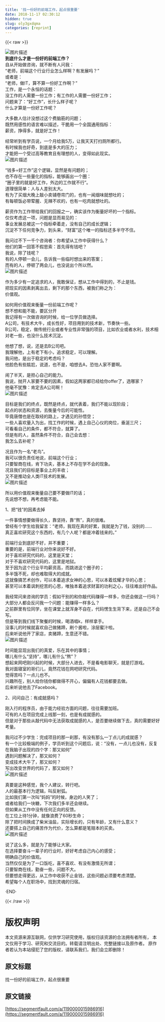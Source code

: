 ```yaml
---
title: '找一份好的前端工作，起点很重要' 
date: 2018-11-17 02:30:12
hidden: true
slug: oly3gxdqma
categories: [reprint]
---
```


{{< raw >}}
<p><span class="img-wrap"><img data-src="/img/bVbfe4y?w=1103&amp;h=727" src="https://static.alili.tech/img/bVbfe4y?w=1103&amp;h=727" alt="&#x56FE;&#x7247;&#x63CF;&#x8FF0;" title="&#x56FE;&#x7247;&#x63CF;&#x8FF0;" style="cursor:pointer;display:inline"></span><br><strong>&#x5230;&#x5E95;&#x4EC0;&#x4E48;&#x624D;&#x662F;&#x4E00;&#x4EFD;&#x597D;&#x7684;&#x524D;&#x7AEF;&#x5DE5;&#x4F5C;&#xFF1F;</strong><br>&#x81EA;&#x4ECE;&#x5F00;&#x59CB;&#x505A;&#x54A8;&#x8BE2;&#xFF0C;&#x5C31;&#x4E0D;&#x65AD;&#x6709;&#x4EBA;&#x95EE;&#x6211;&#xFF1A;<br>&#x201C;&#x8001;&#x5E08;&#xFF0C;&#x524D;&#x7AEF;&#x8FD9;&#x4E2A;&#x884C;&#x4E1A;&#x884C;&#x4E1A;&#x600E;&#x4E48;&#x6837;&#x554A;&#xFF1F;&#x6709;&#x53D1;&#x5C55;&#x5417;&#xFF1F;&#x201D;<br>&#x6216;&#x8005;&#x662F;&#xFF1A;<br>&#x201C;&#x8001;&#x5E08;&#xFF0C;&#x505A;IT&#xFF0C;&#x7B97;&#x4E0D;&#x7B97;&#x4E00;&#x4EFD;&#x597D;&#x5DE5;&#x4F5C;&#x554A;&#xFF1F;&#x201D;<br>&#x5DE5;&#x4F5C;&#xFF0C;&#x662F;&#x4E00;&#x4E2A;&#x6C38;&#x6052;&#x7684;&#x8BDD;&#x9898;&#xFF1A;<br>&#x6CA1;&#x5DE5;&#x4F5C;&#x7684;&#x4EBA;&#x9700;&#x8981;&#x4E00;&#x4EFD;&#x5DE5;&#x4F5C;&#xFF1B;&#x6709;&#x5DE5;&#x4F5C;&#x7684;&#x4EBA;&#x9700;&#x8981;&#x4E00;&#x4EFD;&#x597D;&#x5DE5;&#x4F5C;&#xFF1B;<br>&#x95EE;&#x9898;&#x6765;&#x4E86;&#xFF1A;&#x201C;&#x597D;&#x5DE5;&#x4F5C;&#x201D;&#xFF0C;&#x957F;&#x4EC0;&#x4E48;&#x6837;&#x5B50;&#x5462;&#xFF1F;<br>&#x4EC0;&#x4E48;&#x624D;&#x7B97;&#x662F;&#x4E00;&#x4EFD;&#x597D;&#x5DE5;&#x4F5C;&#x5462;&#xFF1F;</p><p>&#x5927;&#x591A;&#x6570;&#x4EBA;&#x4F30;&#x8BA1;&#x6CA1;&#x60F3;&#x8FC7;&#x8FD9;&#x4E2A;&#x8D39;&#x8111;&#x7B4B;&#x7684;&#x95EE;&#x9898;&#xFF1B;<br>&#x65E2;&#x7136;&#x7528;&#x611F;&#x6027;&#x7684;&#x8BED;&#x8A00;&#x96BE;&#x4EE5;&#x63CF;&#x8FF0;&#xFF0C;&#x5E72;&#x8106;&#x7528;&#x4E00;&#x4E2A;&#x5168;&#x56FD;&#x901A;&#x7528;&#x6307;&#x6807;&#xFF1A;<br>&#x85AA;&#x8D44;&#xFF0C;&#x6323;&#x5F97;&#x591A;&#xFF0C;&#x5C31;&#x662F;&#x597D;&#x5DE5;&#x4F5C;&#xFF01;</p><p>&#x7ECF;&#x5E38;&#x542C;&#x5230;&#x6709;&#x5B66;&#x5458;&#x8BF4;&#xFF0C;&#x4E00;&#x4E2A;&#x6708;&#x7ED9;&#x6211;5&#x4E07;&#xFF0C;&#x8BA9;&#x6211;&#x5929;&#x5929;&#x6253;&#x626B;&#x5395;&#x6240;&#x90FD;&#x884C;&#x3002;<br>&#x6709;&#x65F6;&#x5019;&#x6211;&#x4E5F;&#x597D;&#x5947;&#xFF0C;&#x5230;&#x5E95;&#x662F;&#x591A;&#x5927;&#x7684;&#x538B;&#x529B;&#xFF1B;<br>&#x624D;&#x80FD;&#x628A;&#x4E00;&#x4E2A;&#x53D7;&#x8FC7;&#x9AD8;&#x7B49;&#x6559;&#x80B2;&#x4E14;&#x6709;&#x7406;&#x60F3;&#x7684;&#x4EBA;&#xFF0C;&#x53D8;&#x5F97;&#x5982;&#x6B64;&#x73B0;&#x5B9E;&#x3002;<br><span class="img-wrap"><img data-src="/img/bVbfe4O?w=498&amp;h=251" src="https://static.alili.tech/img/bVbfe4O?w=498&amp;h=251" alt="&#x56FE;&#x7247;&#x63CF;&#x8FF0;" title="&#x56FE;&#x7247;&#x63CF;&#x8FF0;" style="cursor:pointer;display:inline"></span></p><p>&#x201C;&#x94B1;&#x591A;=&#x597D;&#x5DE5;&#x4F5C;&#x201D;&#x8FD9;&#x4E2A;&#x903B;&#x8F91;&#xFF0C;&#x663E;&#x7136;&#x662F;&#x6709;&#x95EE;&#x9898;&#x7684;&#xFF1B;<br>&#x4E5F;&#x4E0D;&#x5B58;&#x5728;&#x4E00;&#x4E9B;&#x91CF;&#x5316;&#x7684;&#x6307;&#x6807;&#xFF0C;&#x80FD;&#x591F;&#x753B;&#x51FA;&#x4E00;&#x4E2A;&#x5708;&#xFF1A;<br>&#x201C;&#x5708;&#x5B50;&#x91CC;&#x7684;&#x5C31;&#x662F;&#x597D;&#x5DE5;&#x4F5C;&#xFF0C;&#x5916;&#x8FB9;&#x7684;&#x5DE5;&#x4F5C;&#x5C31;&#x4E0D;&#x884C;&#x201D;&#x3002;<br>&#x9053;&#x7406;&#x5F88;&#x7B80;&#x5355;&#xFF1A;&#x4EBA;&#x4E0E;&#x4EBA;&#x5DEE;&#x522B;&#x592A;&#x5927;&#x3002;<br>&#x6709;&#x4E3A;&#x4E86;&#x4E70;&#x70DF;&#x5927;&#x665A;&#x4E0A;&#x6572;&#x5C0F;&#x5356;&#x94FA;&#x5377;&#x5E18;&#x95E8;&#x7684;&#xFF0C;&#x4E5F;&#x6709;&#x4E00;&#x95FB;&#x70DF;&#x5473;&#x5C31;&#x60F3;&#x5410;&#x7684;&#xFF1B;<br>&#x6709;&#x6BCF;&#x987F;&#x996D;&#x5FC5;&#x5E26;&#x8364;&#x8165;&#x3001;&#x65E0;&#x8FA3;&#x4E0D;&#x6B22;&#x7684;&#xFF0C;&#x4E5F;&#x6709;&#x4E00;&#x5403;&#x8089;&#x5C31;&#x60F3;&#x5410;&#x7684;&#x3002;</p><p>&#x85AA;&#x8D44;&#x4F5C;&#x4E3A;&#x5DE5;&#x4F5C;&#x5E26;&#x7ED9;&#x6211;&#x4EEC;&#x7684;&#x56DE;&#x62A5;&#x4E4B;&#x4E00;&#xFF0C;&#x786E;&#x5B9E;&#x8BE5;&#x4F5C;&#x4E3A;&#x8861;&#x91CF;&#x597D;&#x574F;&#x7684;&#x4E00;&#x4E2A;&#x6307;&#x6807;&#x3002;<br>&#x4EC5;&#x4EC5;&#x8003;&#x8651;&#x8FD9;&#x4E00;&#x9879;&#xFF0C;&#x95EE;&#x9898;&#x662F;&#x663E;&#x800C;&#x6613;&#x89C1;&#x7684;&#xFF1A;<br>&#x4E8B;&#x4E1A;&#x53D1;&#x5C55;&#x603B;&#x88AB;&#x8FD9;&#x4E00;&#x4E2A;&#x6307;&#x6807;&#x7275;&#x7740;&#x8D70;&#xFF0C;&#x6CA1;&#x6709;&#x81EA;&#x5DF1;&#x7684;&#x6210;&#x957F;&#x903B;&#x8F91;&#xFF1B;<br>&#x6C89;&#x6DC0;&#x4E0D;&#x4E0B;&#x4EFB;&#x4F55;&#x7ADE;&#x4E89;&#x529B;&#xFF0C;&#x5230;&#x5934;&#x6765;&#xFF0C;&#x201C;&#x8D22;&#x5BCC;&#x201D;&#x8FD9;&#x4E2A;&#x552F;&#x4E00;&#x7684;&#x6307;&#x6807;&#x8FD8;&#x591A;&#x534A;&#x5B88;&#x4E0D;&#x4F4F;&#x3002;</p><p>&#x6211;&#x95EE;&#x8FC7;&#x4E0D;&#x4E0B;&#x4E00;&#x5343;&#x4E2A;&#x54A8;&#x8BE2;&#x8005;&#xFF1A;&#x4F60;&#x5E0C;&#x671B;&#x4ECE;&#x5DE5;&#x4F5C;&#x4E2D;&#x83B7;&#x5F97;&#x4EC0;&#x4E48;&#xFF1F;<br>&#x4ED6;&#x4EEC;&#x7684;&#x7B2C;&#x4E00;&#x56DE;&#x7B54;&#x4E0D;&#x5047;&#x601D;&#x7D22;&#xFF1A;&#x9996;&#x5148;&#x5F97;&#x6709;&#x94B1;&#x5427;&#xFF1F;<br>&#x6211;&#x8BF4;&#xFF0C;&#x9664;&#x4E86;&#x94B1;&#x5462;&#xFF1F;<br>&#x6709;&#x7684;&#x4EBA;&#x505C;&#x987F;&#x4E00;&#x4F1A;&#x513F;&#xFF0C;&#x544A;&#x8BC9;&#x6211;&#x4E00;&#x4E9B;&#x4E34;&#x65F6;&#x60F3;&#x51FA;&#x6765;&#x7684;&#x7B54;&#x6848;&#xFF1B;<br>&#x800C;&#x6709;&#x7684;&#x4EBA;&#xFF0C;&#x505C;&#x987F;&#x4E86;&#x4E24;&#x4F1A;&#x513F;&#xFF0C;&#x4E5F;&#x6CA1;&#x8BF4;&#x51FA;&#x4E2A;&#x6240;&#x4EE5;&#x7136;&#x3002;<br><span class="img-wrap"><img data-src="/img/bVbfe4R?w=1620&amp;h=1080" src="https://static.alili.tech/img/bVbfe4R?w=1620&amp;h=1080" alt="&#x56FE;&#x7247;&#x63CF;&#x8FF0;" title="&#x56FE;&#x7247;&#x63CF;&#x8FF0;" style="cursor:pointer;display:inline"></span></p><p>&#x4F5C;&#x4E3A;&#x591A;&#x5C11;&#x6709;&#x4E00;&#x5B9A;&#x8FFD;&#x6C42;&#x7684;&#x4EBA;&#xFF0C;&#x6211;&#x6562;&#x4FDD;&#x8BC1;&#xFF0C;&#x60F3;&#x4ECE;&#x5DE5;&#x4F5C;&#x4E2D;&#x5F97;&#x5230;&#x7684;&#xFF0C;&#x4E0D;&#x6B62;&#x662F;&#x94B1;&#x3002;<br>&#x628A;&#x73B0;&#x5B9E;&#x7684;&#x56E0;&#x7D20;&#x5265;&#x79BB;&#x51FA;&#x53BB;&#xFF0C;&#x5269;&#x4E0B;&#x7684;&#x90A3;&#x4E2A;&#x4E1C;&#x897F;&#xFF0C;&#x88AB;&#x6211;&#x4EEC;&#x79F0;&#x4E4B;&#x4E3A;&#xFF1A;<br>&#x4EF7;&#x503C;&#x89C2;&#x3002;</p><p>&#x5982;&#x4F55;&#x7528;&#x4EF7;&#x503C;&#x89C2;&#x6765;&#x8861;&#x91CF;&#x4E00;&#x4EFD;&#x524D;&#x7AEF;&#x5DE5;&#x4F5C;&#x5462;&#xFF1F;<br>&#x60F3;&#x4E0D;&#x60F3;&#x548C;&#x80FD;&#x4E0D;&#x80FD;&#xFF0C;&#x8981;&#x533A;&#x5206;&#x5F00;<br>&#x6211;&#x8BB0;&#x5F97;&#x6709;&#x4E00;&#x6B21;&#x505A;&#x54A8;&#x8BE2;&#x7684;&#x65F6;&#x5019;&#xFF0C;&#x7ED9;&#x4E00;&#x4F4D;&#x5B66;&#x5458;&#x505A;&#x9009;&#x62E9;&#x3002;<br>A&#x516C;&#x53F8;&#xFF0C;&#x6709;&#x6280;&#x672F;&#x5927;&#x725B;&#xFF0C;&#x6210;&#x957F;&#x6027;&#x597D;&#xFF0C;&#x9879;&#x76EE;&#x7528;&#x5230;&#x7684;&#x6280;&#x672F;&#x65B0;&#xFF0C;&#x8282;&#x594F;&#x5FEB;&#x4E00;&#x4E9B;&#x3002;<br>B&#x516C;&#x53F8;&#xFF0C;&#x7A33;&#x5B9A;&#xFF0C;&#x505A;&#x4F20;&#x7EDF;&#x884C;&#x4E1A;&#x6216;&#x8005;&#x4E13;&#x4E1A;&#x6027;&#x975E;&#x5E38;&#x5F3A;&#x7684;&#x9879;&#x76EE;&#xFF0C;&#x6BD4;&#x5982;&#x519C;&#x4E1A;&#x6216;&#x8005;&#x6C34;&#x5229;&#xFF0C;&#x6280;&#x672F;&#x76F8;&#x5BF9;&#x8001;&#x4E00;&#x4E9B;&#xFF0C;&#x4E5F;&#x6CA1;&#x4EC0;&#x4E48;&#x6280;&#x672F;&#x6C89;&#x6DC0;&#x3002;</p><p>&#x4ED6;&#x60F3;&#x4E86;&#x60F3;&#xFF0C;&#x8BF4;&#xFF0C;&#x8FD8;&#x662F;&#x53BB;B&#x516C;&#x53F8;&#x5427;&#x3002;<br>&#x6211;&#x7406;&#x89E3;&#x4ED6;&#xFF0C;&#x4E0A;&#x6709;&#x8001;&#x4E0B;&#x6709;&#x5C0F;&#xFF0C;&#x8FFD;&#x6C42;&#x7A33;&#x5B9A;&#xFF0C;&#x53EF;&#x4EE5;&#x7406;&#x89E3;&#x3002;<br>&#x6211;&#x95EE;&#x4ED6;&#xFF0C;&#x662F;&#x51FA;&#x4E8E;&#x7A33;&#x5B9A;&#x7684;&#x8003;&#x8651;&#x5417;&#xFF1F;<br>&#x4ED6;&#x8138;&#x8272;&#x6709;&#x4E9B;&#x5C34;&#x5C2C;&#xFF0C;&#x8BF4;&#x9053;&#xFF0C;&#x4E5F;&#x4E0D;&#x662F;&#xFF0C;&#x54B1;&#x60F3;&#x53BB;A&#xFF0C;&#x6050;&#x6015;&#x4EBA;&#x5BB6;&#x4E0D;&#x8981;&#x554A;&#x3002;</p><p>&#x95F9;&#x4E86;&#x534A;&#x5929;&#xFF0C;&#x662F;&#x62C5;&#x5FC3;&#x81EA;&#x5DF1;&#x7684;&#x80FD;&#x529B;&#x3002;<br>&#x6211;&#x8BF4;&#xFF0C;&#x629B;&#x5F00;&#x4EBA;&#x5BB6;&#x8981;&#x4E0D;&#x8981;&#x7684;&#x56E0;&#x7D20;&#xFF0C;&#x5047;&#x5982;&#x8FD9;&#x4E24;&#x5BB6;&#x90FD;&#x5DF2;&#x7ECF;&#x7ED9;&#x4F60;offer&#x4E86;&#xFF0C;&#x9009;&#x54EA;&#x5BB6;&#xFF1F;<br>&#x4ED6;&#x6BEB;&#x4E0D;&#x72B9;&#x8C6B;&#xFF1A;&#x80AF;&#x5B9A;&#x53BB;A&#x516C;&#x53F8;&#x554A;&#xFF01;<br><span class="img-wrap"><img data-src="/img/bVbfe43?w=1620&amp;h=1080" src="https://static.alili.tech/img/bVbfe43?w=1620&amp;h=1080" alt="&#x56FE;&#x7247;&#x63CF;&#x8FF0;" title="&#x56FE;&#x7247;&#x63CF;&#x8FF0;" style="cursor:pointer"></span></p><p>&#x76EE;&#x6807;&#x662F;&#x6211;&#x4EEC;&#x7684;&#x7EC8;&#x70B9;&#xFF0C;&#x65E2;&#x7136;&#x662F;&#x7EC8;&#x70B9;&#xFF0C;&#x5C31;&#x4EE3;&#x8868;&#x7740;&#xFF0C;&#x6211;&#x4EEC;&#x4E0D;&#x80FD;&#x4EE5;&#x73B0;&#x9636;&#x6BB5;&#xFF1B;<br>&#x8D77;&#x70B9;&#x7684;&#x72B6;&#x6001;&#x548C;&#x8D44;&#x6E90;&#xFF0C;&#x53BB;&#x8861;&#x91CF;&#x4ECA;&#x540E;&#x7684;&#x53EF;&#x80FD;&#x6027;&#x3002;<br>&#x6BD5;&#x7ADF;&#x5510;&#x50E7;&#x4E5F;&#x662F;&#x5728;&#x53D6;&#x7ECF;&#x7684;&#x8DEF;&#x4E0A;&#xFF0C;&#x624D;&#x9047;&#x89C1;&#x7684;&#x5B59;&#x609F;&#x7A7A;&#xFF1B;<br>&#x4E00;&#x4E9B;&#x4EBA;&#x559C;&#x6B22;&#x91CF;&#x5165;&#x4E3A;&#x51FA;&#xFF0C;&#x627E;&#x5DE5;&#x4F5C;&#x7684;&#x65F6;&#x5019;&#xFF0C;&#x9047;&#x4E0A;&#x81EA;&#x5DF1;&#x5FC3;&#x4EEA;&#x7684;&#x5C97;&#x4F4D;&#xFF0C;&#x5782;&#x6D8E;&#x4E09;&#x5C3A;&#xFF1B;<br>&#x53EF;&#x770B;&#x770B;&#x81EA;&#x5DF1;&#x7684;&#x6761;&#x4EF6;&#xFF0C;&#x90FD;&#x4E0D;&#x7B26;&#x5408;&#xFF0C;&#x5C31;&#x7B97;&#x4E86;&#x3002;<br>&#x4F46;&#x662F;&#x6709;&#x7684;&#x4EBA;&#xFF0C;&#x867D;&#x7136;&#x6761;&#x4EF6;&#x4E0D;&#x7B26;&#x5408;&#xFF0C;&#x81EA;&#x5DF1;&#x4F1A;&#x53BB;&#x60F3;&#xFF1A;<br>&#x6211;&#x600E;&#x4E48;&#x53BB;&#x8865;&#x5462;&#xFF1F;</p><p>&#x51B5;&#x4E14;&#x4F5C;&#x4E3A;&#x4E00;&#x540D;&#x201C;&#x8001;&#x9E1F;&#x201D;&#x3002;<br>&#x6211;&#x53EF;&#x4EE5;&#x5F88;&#x8D1F;&#x8D23;&#x4EFB;&#x5730;&#x8BF4;&#xFF0C;&#x524D;&#x7AEF;&#x8FD9;&#x4E2A;&#x884C;&#x4E1A;&#xFF1B;<br>&#x53EA;&#x8981;&#x667A;&#x5546;&#x5728;&#x7EBF;&#xFF0C;&#x80AF;&#x4E0B;&#x529F;&#x592B;&#xFF0C;&#x57FA;&#x672C;&#x4E0A;&#x4E0D;&#x5B58;&#x5728;&#x5B66;&#x4E0D;&#x4F1A;&#x7684;&#x73B0;&#x8C61;&#x3002;<br>&#x51B5;&#x4E14;&#x6211;&#x4EEC;&#x7684;&#x76EE;&#x6807;&#x662F;&#x4E8B;&#x4E1A;&#x4E0A;&#x7684;&#x4E30;&#x6536;&#xFF1B;<br>&#x53C8;&#x4E0D;&#x662F;&#x63A8;&#x52A8;&#x5168;&#x4EBA;&#x7C7B;IT&#x6280;&#x672F;&#x7684;&#x53D1;&#x5C55;&#x3002;<br><span class="img-wrap"><img data-src="/img/bVbfe47?w=510&amp;h=340" src="https://static.alili.tech/img/bVbfe47?w=510&amp;h=340" alt="&#x56FE;&#x7247;&#x63CF;&#x8FF0;" title="&#x56FE;&#x7247;&#x63CF;&#x8FF0;" style="cursor:pointer;display:inline"></span></p><p>&#x6240;&#x4EE5;&#x7528;&#x4EF7;&#x503C;&#x89C2;&#x6765;&#x8861;&#x91CF;&#x81EA;&#x5DF1;&#x8981;&#x4E0D;&#x8981;&#x505A;IT&#x7684;&#x8BDD;&#xFF1B;<br>&#x5148;&#x8BF4;&#x60F3;&#x4E0D;&#x60F3;&#xFF0C;&#x518D;&#x8003;&#x8651;&#x80FD;&#x4E0D;&#x80FD;&#x3002;</p><p>1&#x3001;&#x628A;&#x201C;&#x94B1;&#x201D;&#x7684;&#x56E0;&#x7D20;&#x53BB;&#x6389;</p><p>&#x4E00;&#x4EF6;&#x4E8B;&#x60C5;&#x60F3;&#x8981;&#x505A;&#x5F97;&#x957F;&#x4E45;&#xFF0C;&#x9760;&#x575A;&#x6301;&#xFF0C;&#x9760;&#x201C;&#x71AC;&#x201D;&#xFF0C;&#x771F;&#x7684;&#x5F88;&#x96BE;&#x3002;<br>&#x66FE;&#x7ECF;&#x6709;&#x4E2A;&#x5B66;&#x751F;&#x7ED9;&#x6211;&#x7559;&#x8A00;&#xFF1A;&#x201C;&#x8001;&#x5E08;&#xFF0C;&#x6211;&#x73B0;&#x5728;&#x771F;&#x7684;&#x597D;&#x7D2F;&#xFF0C;&#x6211;&#x5C31;&#x662F;&#x4E3A;&#x4E86;&#x94B1;&#xFF0C;&#x6CA1;&#x522B;&#x7684;&#x2026;&#x2026;<br>&#x771F;&#x6B63;&#x559C;&#x6B22;&#x7814;&#x7A76;&#x8FD9;&#x4E2A;&#x4E1C;&#x897F;&#x7684;&#xFF0C;&#x6709;&#x51E0;&#x4E2A;&#x4EBA;&#x5462;&#xFF1F;&#x90FD;&#x662F;&#x51B2;&#x7740;&#x94B1;&#x6765;&#x7684;&#x3002;&#x201D;</p><p>&#x524D;&#x7AEF;&#x884C;&#x4E1A;&#x5230;&#x5E95;&#x597D;&#x4E0D;&#x597D;&#xFF0C;&#x5E76;&#x4E0D;&#x91CD;&#x8981;&#xFF1B;<br>&#x91CD;&#x8981;&#x7684;&#x662F;&#xFF0C;&#x524D;&#x7AEF;&#x884C;&#x4E1A;&#x5BF9;&#x4F60;&#x6765;&#x8BF4;&#x597D;&#x4E0D;&#x597D;&#x3002;<br>&#x5BF9;&#x4E8E;&#x559C;&#x6B22;&#x7814;&#x7A76;&#x4EE3;&#x7801;&#x7684;&#xFF0C;&#x8FD9;&#x91CC;&#x662F;&#x5929;&#x5802;&#xFF1B;<br>&#x5BF9;&#x4E8E;&#x4E0D;&#x559C;&#x6B22;&#x7814;&#x7A76;&#x4EE3;&#x7801;&#x7684;&#xFF0C;&#x8FD9;&#x91CC;&#x662F;&#x5730;&#x72F1;&#x3002;<br>&#x81F3;&#x4E8E;&#x56E0;&#x4E3A;&#x8FD9;&#x4E2A;&#x884C;&#x4E1A;&#x5E73;&#x5747;&#x85AA;&#x8D44;&#x9AD8;&#xFF0C;&#x800C;&#x8DF3;&#x8FDB;&#x8FD9;&#x4E2A;&#x5708;&#x5B50;&#x7684;&#xFF1B;<br>&#x591A;&#x534A;&#x997F;&#x4E0D;&#x6B7B;&#xFF0C;&#x5374;&#x4E5F;&#x96BE;&#x53D6;&#x5F97;&#x5927;&#x7684;&#x6210;&#x5C31;&#x3002;<br>&#x8FD9;&#x5C31;&#x50CF;&#x641E;&#x827A;&#x672F;&#x521B;&#x4F5C;&#xFF0C;&#x53EF;&#x4EE5;&#x672C;&#x7740;&#x8FFD;&#x6C42;&#x5973;&#x795E;&#x7684;&#x5FC3;&#x601D;&#xFF0C;&#x53EF;&#x4EE5;&#x672C;&#x7740;&#x70AB;&#x8000;&#x624D;&#x534E;&#x7684;&#x5FC3;&#x601D;&#xFF1B;<br>&#x751A;&#x81F3;&#x53EF;&#x4EE5;&#x672C;&#x7740;&#x8BBD;&#x523A;&#x6316;&#x82E6;&#x7684;&#x5FC3;&#x601D;&#xFF0C;&#x552F;&#x72EC;&#x672C;&#x7740;&#x8FFD;&#x6C42;&#x8D22;&#x5BCC;&#x7684;&#x529F;&#x5229;&#x4E4B;&#x5FC3;&#xFF0C;&#x5F80;&#x5F80;&#x96BE;&#x51FA;&#x597D;&#x4F5C;&#x54C1;&#x3002;</p><p>&#x6211;&#x7ECF;&#x5E38;&#x95EE;&#x6765;&#x54A8;&#x8BE2;&#x7684;&#x5B66;&#x5458;&#xFF1A;&#x5047;&#x5982;&#x5E72;&#x522B;&#x7684;&#x548C;&#x4F60;&#x6572;&#x4EE3;&#x7801;&#x8D5A;&#x5F97;&#x4E00;&#x6837;&#x591A;&#xFF0C;&#x4F60;&#x8FD8;&#x4F1A;&#x505A;&#x8FD9;&#x4E00;&#x884C;&#x5417;&#xFF1F;<br>&#x5927;&#x90E8;&#x5206;&#x4EBA;&#x90FD;&#x4F1A;&#x53CD;&#x95EE;&#x6211;&#x4E00;&#x4E2A;&#x95EE;&#x9898;&#xFF1A;&#x80FD;&#x8D5A;&#x5F97;&#x4E00;&#x6837;&#x591A;&#x4E48;&#xFF1F;<br>&#x4E4B;&#x524D;&#x7FA4;&#x91CC;&#x6709;&#x4F4D;&#x540C;&#x5B66;&#xFF0C;&#x5750;&#x5728;&#x8BFE;&#x5802;&#x4E0A;&#x5C31;&#x6D51;&#x8EAB;&#x4E0D;&#x81EA;&#x5728;&#xFF0C;&#x4EE3;&#x7801;&#x6123;&#x751F;&#x751F;&#x80CC;&#x4E0B;&#x6765;&#xFF0C;&#x8FD8;&#x662F;&#x81EA;&#x5DF1;&#x4E0D;&#x4F1A;&#x5199;&#x3002;<br>&#x4F46;&#x662F;&#x7B49;&#x5230;&#x6211;&#x4EEC;&#x7EBF;&#x4E0B;&#x805A;&#x9910;&#x7684;&#x65F6;&#x5019;&#xFF0C;&#x559D;&#x9152;&#x5531;k&#xFF0C;&#x6837;&#x6837;&#x62FF;&#x624B;&#x3002;<br>&#x6CA1;&#x4E8B;&#x513F;&#x7684;&#x65F6;&#x5019;&#x5C31;&#x559C;&#x6B22;&#x81EA;&#x5DF1;&#x505A;&#x732A;&#x8E44;&#xFF0C;&#x5237;&#x4E2A;&#x9171;&#x5566;&#xFF0C;&#x6D82;&#x5C42;&#x871C;&#x6C41;&#x5566;&#x3002;<br>&#x540E;&#x6765;&#x542C;&#x8BF4;&#x4ED6;&#x5F00;&#x4E86;&#x5BB6;&#x5E97;&#xFF0C;&#x5356;&#x732A;&#x8E44;&#xFF0C;&#x751F;&#x610F;&#x8FD8;&#x4E0D;&#x9519;&#x3002;<br><span class="img-wrap"><img data-src="/img/bVbfe48?w=1620&amp;h=1080" src="https://static.alili.tech/img/bVbfe48?w=1620&amp;h=1080" alt="&#x56FE;&#x7247;&#x63CF;&#x8FF0;" title="&#x56FE;&#x7247;&#x63CF;&#x8FF0;" style="cursor:pointer"></span></p><p>&#x65F6;&#x95F4;&#x80FD;&#x663E;&#x73B0;&#x51FA;&#x6211;&#x4EEC;&#x7684;&#x771F;&#x7231;&#xFF0C;&#x4E50;&#x5728;&#x5176;&#x4E2D;&#x7684;&#x4E8B;&#x60C5;&#xFF1B;<br>&#x54EA;&#x513F;&#x6709;&#x4EC0;&#x4E48;&#x201C;&#x575A;&#x6301;&#x201D;&#xFF0C;&#x54EA;&#x513F;&#x6709;&#x4EC0;&#x4E48;&#x201C;&#x71AC;&#x201D;&#xFF1F;<br>&#x60F3;&#x8D77;&#x6765;&#x7F51;&#x5427;&#x521A;&#x5174;&#x8D77;&#x7684;&#x65F6;&#x5019;&#xFF0C;&#x5927;&#x90E8;&#x5206;&#x4EBA;&#x8FDB;&#x53BB;&#xFF0C;&#x4E0D;&#x662F;&#x770B;&#x7535;&#x5F71;&#x804A;&#x5929;&#xFF0C;&#x5C31;&#x662F;&#x6253;&#x6E38;&#x620F;&#x3002;<br>&#x6211;&#x5BF9;&#x9762;&#x5BDD;&#x5BA4;&#x7684;&#x54E5;&#x4EEC;&#x513F;&#xFF0C;&#x7ADF;&#x7136;&#x82B1;&#x94B1;&#x5728;&#x7F51;&#x5427;&#x7814;&#x7A76;&#x4EE3;&#x7801;&#x3002;<br>&#x89C9;&#x5F97;&#x82E6;&#x5417;&#xFF1F;&#x4E00;&#x70B9;&#x513F;&#x4E5F;&#x4E0D;&#x3002;<br>&#x5174;&#x8DA3;&#x6240;&#x5728;&#xFF0C;&#x522B;&#x4EBA;&#x7ED9;&#x4F60;&#x94B1;&#x4F60;&#x90FD;&#x505A;&#x5F97;&#x4E0D;&#x5F00;&#x5FC3;&#xFF0C;&#x504F;&#x504F;&#x6709;&#x4EBA;&#x82B1;&#x94B1;&#x90FD;&#x8981;&#x53BB;&#x505A;&#x3002;<br>&#x540E;&#x6765;&#x542C;&#x8BF4;&#x4ED6;&#x53BB;&#x4E86;Facebook&#x3002;</p><p>2&#x3001;&#x95EE;&#x95EE;&#x81EA;&#x5DF1;&#xFF1A;&#x6709;&#x6210;&#x5C31;&#x611F;&#x5417;&#xFF1F;</p><p>&#x521A;&#x5165;&#x884C;&#x7684;&#x7A0B;&#x5E8F;&#x5458;&#xFF0C;&#x7531;&#x4E8E;&#x80FD;&#x529B;&#x7ECF;&#x9A8C;&#x65B9;&#x9762;&#x7684;&#x95EE;&#x9898;&#xFF0C;&#x5F80;&#x5F80;&#x9700;&#x8981;&#x52A0;&#x73ED;&#x3002;<br>&#x53EF;&#x6709;&#x7684;&#x4EBA;&#x5728;&#x9879;&#x76EE;&#x5B8C;&#x6210;&#x4E0A;&#x7EBF;&#x90A3;&#x4E00;&#x523B;&#xFF0C;&#x4E5F;&#x662F;&#x6709;&#x6210;&#x5C31;&#x611F;&#x7684;&#x3002;<br>&#x4F46;&#x662F;&#x5BF9;&#x4E8E;&#x90A3;&#x4E9B;&#x4ECE;&#x6572;&#x4EE3;&#x7801;&#x4E2D;&#x65E0;&#x6CD5;&#x83B7;&#x53D6;&#x6210;&#x5C31;&#x611F;&#x7684;&#x4EBA;&#xFF0C;&#x662F;&#x5426;&#x8981;&#x7EE7;&#x7EED;&#x505A;&#x4E0B;&#x53BB;&#xFF0C;&#x771F;&#x7684;&#x9700;&#x8981;&#x597D;&#x597D;&#x8003;&#x91CF;&#x3002;</p><p>&#x6211;&#x95EE;&#x8FC7;&#x4E0D;&#x5C11;&#x5B66;&#x751F;&#xFF1A;&#x5B8C;&#x6210;&#x9879;&#x76EE;&#x7684;&#x90A3;&#x4E00;&#x5239;&#x90A3;&#xFF0C;&#x6709;&#x6CA1;&#x6709;&#x90A3;&#x4E48;&#x4E00;&#x4E01;&#x70B9;&#x513F;&#x7684;&#x6210;&#x5C31;&#x611F;&#xFF1F;<br>&#x6709;&#x4E00;&#x4E2A;&#x6BD4;&#x8F83;&#x6781;&#x7AEF;&#x7684;&#x4F8B;&#x5B50;&#xFF0C;&#x5B66;&#x5458;&#x542C;&#x5230;&#x8FD9;&#x4E2A;&#x95EE;&#x9898;&#x540E;&#xFF0C;&#x8BF4;&#xFF1A;&#x201C;&#x6CA1;&#x6709;&#xFF0C;&#x4E00;&#x70B9;&#x513F;&#x4E5F;&#x6CA1;&#x6709;&#xFF0C;&#x53CD;&#x590D;&#x5728;&#x6211;&#x8111;&#x5B50;&#x51FA;&#x73B0;&#x7684;&#x56DB;&#x4E2A;&#x5B57;&#xFF1A;&#x90A3;&#x53C8;&#x5982;&#x4F55;&#x201D;<br>&#x9047;&#x5230;&#x95EE;&#x9898;&#x89E3;&#x51B3;&#x4E86;&#xFF0C;&#x90A3;&#x53C8;&#x5982;&#x4F55;&#xFF1F;<br>&#x53D8;&#x6210;&#x6280;&#x672F;&#x5927;&#x725B;&#x4E86;&#xFF0C;&#x90A3;&#x53C8;&#x5982;&#x4F55;&#xFF1F;<br>&#x5199;&#x51FA;&#x6539;&#x53D8;&#x4E16;&#x754C;&#x7684;&#x4EE3;&#x7801;&#x4E86;&#xFF0C;&#x90A3;&#x53C8;&#x5982;&#x4F55;&#xFF1F;<br><span class="img-wrap"><img data-src="/img/bVbfe5g?w=1620&amp;h=1080" src="https://static.alili.tech/img/bVbfe5g?w=1620&amp;h=1080" alt="&#x56FE;&#x7247;&#x63CF;&#x8FF0;" title="&#x56FE;&#x7247;&#x63CF;&#x8FF0;" style="cursor:pointer;display:inline"></span></p><p>&#x771F;&#x8981;&#x662F;&#x8FD9;&#x79CD;&#x611F;&#x89C9;&#xFF0C;&#x6211;&#x4E2A;&#x4EBA;&#x5EFA;&#x8BAE;&#xFF0C;&#x8F6C;&#x884C;&#x5427;&#x3002;<br>&#x4EBA;&#x7684;&#x6700;&#x57FA;&#x672C;&#x884C;&#x4E3A;&#x903B;&#x8F91;&#xFF0C;&#x53EB;&#x53CD;&#x5C04;&#x5F27;&#x3002;<br>&#x6BD4;&#x5982;&#x6211;&#x4EEC;&#x7B2C;&#x4E00;&#x6B21;&#x53EB;&#x201C;&#x5988;&#x5988;&#x201D;&#x7684;&#x65F6;&#x5019;&#xFF0C;&#x8EAB;&#x8FB9;&#x7684;&#x4EBA;&#x7B11;&#x4E86;&#xFF1B;<br>&#x6216;&#x8005;&#x7ED9;&#x6211;&#x4EEC;&#x4E00;&#x5757;&#x7CD6;&#xFF0C;&#x4E0B;&#x6B21;&#x6211;&#x4EEC;&#x591A;&#x534A;&#x8FD8;&#x4F1A;&#x7EE7;&#x7EED;&#x3002;<br>&#x4F46;&#x5982;&#x679C;&#x4ECE;&#x5DE5;&#x4F5C;&#x4E2D;&#x6CA1;&#x6709;&#x4EFB;&#x4F55;&#x6B63;&#x5411;&#x7684;&#x53CD;&#x9988;&#x3002;<br>&#x5728;&#x5DE5;&#x4F4D;&#x4E0A;&#x5F85;1&#x5206;&#x949F;&#xFF0C;&#x5C31;&#x50CF;&#x6D6A;&#x8D39;&#x4E86;60&#x79D2;&#x751F;&#x547D;&#xFF1B;<br>&#x9664;&#x4E86;&#x628A;&#x65F6;&#x95F4;&#x6362;&#x6210;&#x4E86;&#x67F4;&#x7C73;&#x6CB9;&#x76D0;&#xFF0C;&#x5B9E;&#x9645;&#x589E;&#x957F;&#x7684;&#xFF0C;&#x53EA;&#x6709;&#x5E74;&#x9F84;&#xFF0C;&#x53C8;&#x6709;&#x4EC0;&#x4E48;&#x610F;&#x4E49;&#xFF1F;<br>&#x8FD8;&#x8981;&#x642D;&#x4E0A;&#x81EA;&#x5DF1;&#x7684;&#x75DB;&#x82E6;&#x4F5C;&#x4E3A;&#x4EE3;&#x4EF7;&#xFF0C;&#x600E;&#x4E48;&#x7B97;&#x90FD;&#x662F;&#x7B14;&#x8D54;&#x672C;&#x7684;&#x4E70;&#x5356;&#x3002;<br><span class="img-wrap"><img data-src="/img/bVbfe5k?w=1616&amp;h=1080" src="https://static.alili.tech/img/bVbfe5k?w=1616&amp;h=1080" alt="&#x56FE;&#x7247;&#x63CF;&#x8FF0;" title="&#x56FE;&#x7247;&#x63CF;&#x8FF0;" style="cursor:pointer"></span></p><p>&#x8BF4;&#x4E86;&#x8FD9;&#x4E48;&#x591A;&#xFF0C;&#x5C31;&#x662F;&#x4E3A;&#x4E86;&#x80FD;&#x591F;&#x8BA9;&#x5927;&#x5BB6;&#x3002;<br>&#x5728;&#x9009;&#x62E9;&#x8981;&#x594B;&#x6597;&#x4E00;&#x8F88;&#x5B50;&#x7684;&#x884C;&#x4E1A;&#x65F6;&#xFF0C;&#x597D;&#x597D;&#x8003;&#x8651;&#x81EA;&#x5DF1;&#x5185;&#x5FC3;&#x7684;&#x611F;&#x53D7;&#xFF1B;<br>&#x660E;&#x786E;&#x81EA;&#x5DF1;&#x7684;&#x4EF7;&#x503C;&#x89C2;&#x3002;<br>&#x5F53;&#x7136;&#x4EC5;&#x4EC5;&#x662F;&#x4E3A;&#x4E86;&#x4E00;&#x53E3;&#x996D;&#x5403;&#xFF0C;&#x559C;&#x4E0D;&#x559C;&#x6B22;&#x3001;&#x6709;&#x6CA1;&#x6709;&#x6FC0;&#x60C5;&#x65E0;&#x6240;&#x8C13;&#xFF1B;<br>&#x53EA;&#x8981;&#x667A;&#x5546;&#x5728;&#x7EBF;&#xFF0C;&#x52E4;&#x594B;&#x4E00;&#x4E9B;&#xFF0C;&#x95EE;&#x9898;&#x4E0D;&#x5927;&#x3002;<br>&#x4F46;&#x8981;&#x60F3;&#x8D70;&#x5F97;&#x66F4;&#x8FDC;&#xFF0C;&#x4ECE;&#x5DE5;&#x4F5C;&#x4E2D;&#x6536;&#x83B7;&#x4E0D;&#x6B62;&#x91D1;&#x94B1;&#xFF0C;&#x8FD9;&#x4E9B;&#x95EE;&#x9898;&#x5FC5;&#x987B;&#x8981;&#x8003;&#x8651;&#x6E05;&#x695A;&#x3002;<br>&#x5E0C;&#x671B;&#x6BCF;&#x4E2A;&#x4EBA;&#x5728;&#x804C;&#x573A;&#x4E2D;&#xFF0C;&#x627E;&#x5230;&#x7075;&#x9B42;&#x7684;&#x5F52;&#x5BBF;&#x3002;</p><p>&#xB7;END&#xB7;</p>
{{< /raw >}}

# 版权声明
本文资源来源互联网，仅供学习研究使用，版权归该资源的合法拥有者所有，
本文仅用于学习、研究和交流目的。转载请注明出处、完整链接以及原作者。
原作者若认为本站侵犯了您的版权，请联系我们，我们会立即删除！

## 原文标题
找一份好的前端工作，起点很重要

## 原文链接
[https://segmentfault.com/a/1190000015986916](https://segmentfault.com/a/1190000015986916)

